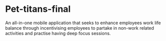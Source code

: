 # Pet-titans-final
An all-in-one mobile application that seeks to enhance employees work life balance through incentivising employees to partake in non-work related activities and practise having deep focus sessions.
